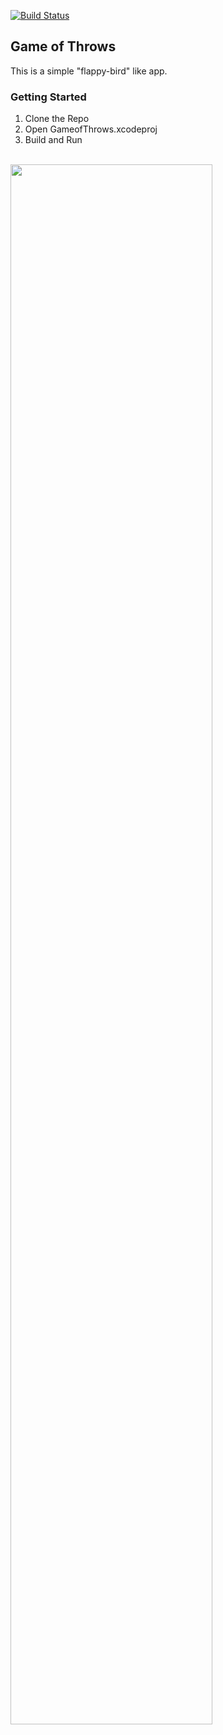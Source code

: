 [![Build Status](https://travis-ci.org/garethpaul/gameofthrows.svg?branch=gpj%2Fadd-testing)](https://travis-ci.org/garethpaul/gameofthrows)

## Game of Throws

This is a simple "flappy-bird" like app.

### Getting Started

1. Clone the Repo
2. Open GameofThrows.xcodeproj
3. Build and Run


<br>
<img src="http://garethjones-apps.s3.amazonaws.com/apps/gameofthrows/gameOfThrows.png" style="width:80%">

